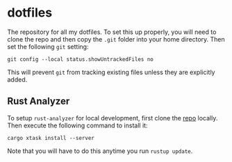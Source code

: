 # dotfiles

The repository for all my dotfiles. To set this up properly, you will need to clone the repo and then copy the `.git` folder into your home directory. Then set the following `git` setting:

`git config --local status.showUntrackedFiles no`

This will prevent `git` from tracking existing files unless they are explicitly added.

## Rust Analyzer

To setup `rust-analyzer` for local development, first clone the [repo](https://github.com/rust-lang/rust-analyzer) locally. Then execute the following command to install it:

`cargo xtask install --server`

Note that you will have to do this anytime you run `rustup update`.

